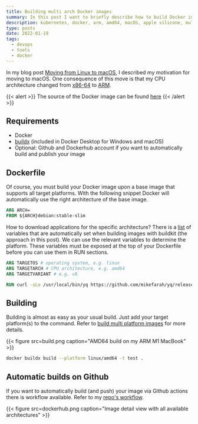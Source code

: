 ```yaml
---
title: Building multi arch Docker images
summary: In this post I want to briefly describe how to build Docker images for both platforms at the example of a Docker image for troubleshooting purposes especially within a Kubernetes cluster.
description: kubernetes, docker, arm, amd64, macOS, apple silicone, multi-arch
type: posts
date: 2022-01-19
tags:
  - devops
  - tools
  - docker
---
```


In my blog post [Moving from Linux to macOS](/blog/moving-to-macos), I described my motivation for moving to macOS. One consequence of this move is that my CPU architecture changed from [x86-64](https://en.wikipedia.org/wiki/X86-64) to [ARM](https://en.wikipedia.org/wiki/ARM_architecture).

{{< alert >}}
The source of the Docker image can be found [here](https://github.com/Allaman/problemsolver)
{{< /alert >}}

## Requirements

- Docker
- [buildx](https://docs.docker.com/buildx/working-with-buildx/) (included in Docker Desktop for Windows and macOS)
- Optional: Github and Dockerhub account if you want to automatically build and publish your image

## Dockerfile

Of course, you must build your Docker image upon a base image that supports all target platforms. With the following snippet Docker will automatically use the right architecture of the base image.

```Dockerfile
ARG ARCH=
FROM ${ARCH}debian:stable-slim
```

How to download applications for the specific architecture? There is a [list](https://docs.docker.com/engine/reference/builder/#automatic-platform-args-in-the-global-scope) of variables that are automatically set when building images with buildkit (the approach in this post). We can use the relevant variables to determine the platform. These variables must be exposed at the top of your Dockerfile before you can use them in RUN sections.

```Dockerfile
ARG TARGETOS # operating system, e.g. linux
ARG TARGETARCH # CPU architecture, e.g. amd64
ARG TARGETVARIANT # e.g. v8

RUN curl -sLo /usr/local/bin/yq https://github.com/mikefarah/yq/releases/download/${YQ_VERSION}/yq_linux_${TARGETARCH}
```

## Building

Building is almost as easy as your usual build. Just add your target platform(s) to the command. Refer to [build multi platform images](https://docs.docker.com/buildx/working-with-buildx/#build-multi-platform-images) for more details.

{{< figure src=build.png caption="AMD64 build on my ARM M1 MacBook" >}}

```sh
docker buildx build --platform linux/amd64 -t test .
```

## Automatic builds on Github

If you want to automatically build (and push) your image via Github actions there is workflow available. Refer to my [repo's workflow](https://github.com/Allaman/problemsolver/blob/main/.github/workflows/ci.yml).

{{< figure src=dockerhub.png caption="Image detail view with all available architectures" >}}
